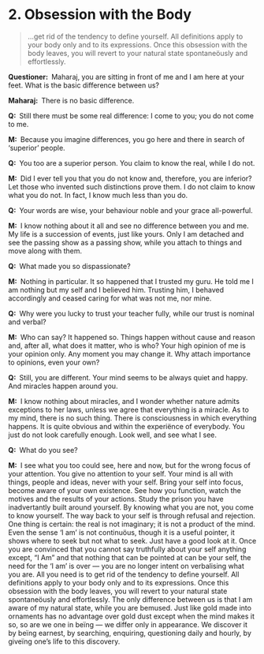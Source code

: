 # 2. Obsession with the Body

>…get rid of the tendency to define yourself. All definitions apply to your 
body only and to its expressions. Once this obsession with the body leaves, 
you will revert to your natural state spontaneöusly and effortlessly.

**Questioner:**&ensp;Maharaj, you are sitting in front of me and I am here at 
your feet. What is the basic difference between us?

**Maharaj:**&ensp;There is no basic difference.

**Q:**&ensp;Still there must be some real difference: I come to you; you do 
not come to me.

**M:**&ensp;Because you imagine differences, you go here and there in search 
of ‘superior’ people.

**Q:**&ensp;You too are a superior person. You claim to know the real, while I 
do not.

**M:**&ensp;Did I ever tell you that you do not know and, therefore, you are 
inferior? Let those who invented such distinctions prove them. I do not claim 
to know what you do not. In fact, I know much less than you do.

**Q:**&ensp;Your words are wise, your behaviour noble and your grace 
all-powerful.

**M:**&ensp;I know nothing about it all and see no difference between you and 
me. My life is a succession of events, just like yours. Only I am detached and 
see the passing show as a passing show, while you attach to things and move 
along with them.

**Q:**&ensp;What made you so dispassionate?

**M:**&ensp;Nothing in particular. It so happened that I trusted my <span 
data-tippy-content="Spiritual teacher, preceptor.">guru</span>. He told me I 
am nothing but my self and I believed him. Trusting him, I behaved accordingly 
and ceased caring for what was not me, nor mine.

**Q:**&ensp;Why were you lucky to trust your teacher fully, while our trust is 
nominal and verbal?

**M:**&ensp;Who can say? It happened so. Things happen without cause and 
reason and, after all, what does it matter, who is who? Your high opinion of 
me is your opinion only. Any moment you may change it. Why attach importance 
to opinions, even your own?

**Q:**&ensp;Still, you are different. Your mind seems to be always quiet and 
happy. And miracles happen around you.

**M:**&ensp;I know nothing about miracles, and I wonder whether nature admits 
exceptions to her laws, unless we agree that everything is a miracle. As to my 
mind, there is no such thing. There is consciousness in which everything 
happens. It is quite obvious and within the experiënce of everybody. You just 
do not look carefully enough. Look well, and see what I see.

**Q:**&ensp;What do you see?

**M:**&ensp;I see what you too could see, here and now, but for the wrong 
focus of your attention. You give no attention to your self. Your mind is all 
with things, people and ideas, never with your self. Bring your self into 
focus, become aware of your own existence. See how you function, watch the 
motives and the results of your actions. Study the prison you have 
inadvertantly built around yourself. By knowing what you are not, you come to 
know yourself. The way back to your self is through refusal and rejection. One 
thing is certain: the real is not imaginary; it is not a product of the mind. 
Even the sense ‘I am’ is not continuöus, though it is a useful pointer, it 
shows where to seek but not what to seek. Just have a good look at it. Once 
you are convinced that you cannot say truthfully about your self anything 
except, “I Am” and that nothing that can be pointed at can be your self, the 
need for the ‘I am’ is over — you are no longer intent on verbalising what you 
are. All you need is to get rid of the tendency to define yourself. All 
definitions apply to your body only and to its expressions. Once this 
obsession with the body leaves, you will revert to your natural state 
spontaneöusly and effortlessly. The only difference between us is that I am 
aware of my natural state, while you are bemused. Just like gold made into 
ornaments has no advantage over gold dust except when the mind makes it so, so 
are we one in beïng — we differ only in appearance. We discover it by beïng 
earnest, by searching, enquiring, questioning daily and hourly, by giveïng 
one’s life to this discovery.

<script>
export default {
  props: ["slot-key"],
  mounted () {
    tippy("[data-tippy-content]", {allowHTML: true});
  }
}
</script>